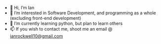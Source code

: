 - 👋 Hi, I’m Ian
- 👀 I’m interested in Software Development, and programming as a whole (excluding front-end development)
- 🌱 I’m currently learning python, but plan to learn others
- 📫 If you wish to contact me, shoot me an email @ ianrockwell10@gmail.com
